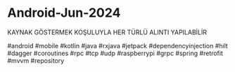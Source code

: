 # Android-Jun-2024
KAYNAK GÖSTERMEK KOŞULUYLA HER TÜRLÜ ALINTI YAPILABİLİR

#android
#mobile
#kotlin
#java
#rxjava
#jetpack
#dependencyinjection
#hilt
#dagger
#coroutines
#rpc
#tcp
#udp
#raspberrypi
#grpc
#spring
#retrofit
#mvvm
#repository

